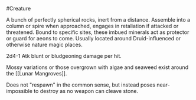 #Creature

A bunch of perfectly spherical rocks, inert from a distance.
Assemble into a column or spire when approached, engages in retaliation if attacked or threatened. 
Bound to specific sites, these imbued minerals act as protector or guard for aeons to come.
Usually located around Druid-influenced or otherwise nature magic places.

2d4-1 Atk blunt or bludgeoning damage per hit.

Mossy variations or those overgrown with algae and seaweed exist around the [[Lunar Mangroves]]. 

Does not "respawn" in the common sense, but instead poses near-impossible to destroy as no weapon can cleave stone. 